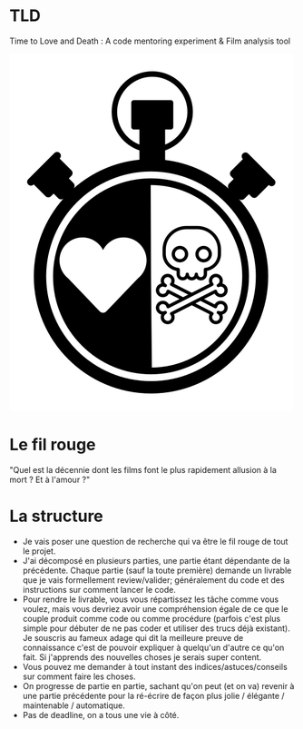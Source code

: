 # TLD
Time to Love and Death : A code mentoring experiment &amp; Film analysis tool

![browser](./logo/logo.png)

# Le fil rouge
"Quel est la décennie dont les films font le plus rapidement allusion à la mort ? Et à l'amour ?"

# La structure
- Je vais poser une question de recherche qui va être le fil rouge de tout le projet.
- J'ai décomposé en plusieurs parties, une partie étant dépendante de la précédente. Chaque partie (sauf la toute première) demande un livrable que je vais formellement review/valider; généralement du code et des instructions sur comment lancer le code.
- Pour rendre le livrable, vous vous répartissez les tâche comme vous voulez, mais vous devriez avoir une compréhension égale de ce que le couple produit comme code ou comme procédure (parfois c'est plus simple pour débuter de ne pas coder et utiliser des trucs déjà existant). Je souscris au fameux adage qui dit la meilleure preuve de connaissance c'est de pouvoir expliquer à quelqu'un d'autre ce qu'on fait. Si j'apprends des nouvelles choses je serais super content.
- Vous pouvez me demander à tout instant des indices/astuces/conseils sur comment faire les choses.
- On progresse de partie en partie, sachant qu'on peut (et on va) revenir à une partie précédente pour la ré-écrire de façon plus jolie / élégante  / maintenable / automatique.
- Pas de deadline, on a tous une vie à côté. 